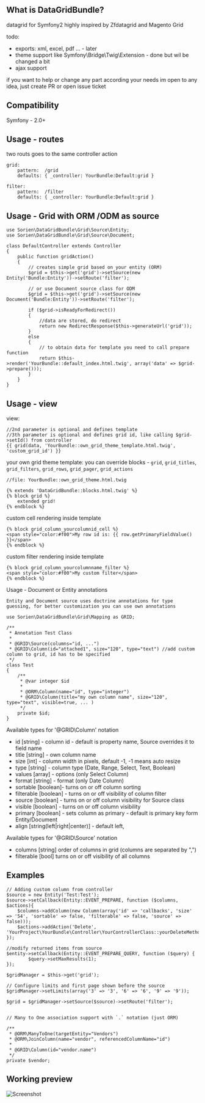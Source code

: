 What is DataGridBundle?
-----

datagrid for Symfony2 highly inspired by Zfdatagrid and Magento Grid

todo:

 - exports: xml, excel, pdf ... - later
 - theme support like Symfony\Bridge\Twig\Extension - done but wil be changed a bit
 - ajax support

if you want to help or change any part according your needs im open to any idea, just create PR or open issue ticket

Compatibility
-----

Symfony - 2.0+

Usage - routes
-----
two routs goes to the same controller action

    grid:
        pattern:  /grid
        defaults: { _controller: YourBundle:Default:grid }

    filter:
        pattern:  /filter
        defaults: { _controller: YourBundle:Default:grid }

Usage - Grid with ORM /ODM as source
-----
    use Sorien\DataGridBundle\Grid\Source\Entity;
    use Sorien\DataGridBundle\Grid\Source\Document;

    class DefaultController extends Controller
    {
        public function gridAction()
        {
            // creates simple grid based on your entity (ORM)
            $grid = $this->get('grid')->setSource(new Entity('Bundle:Entity'))->setRoute('filter');

            // or use Document source class for ODM
            $grid = $this->get('grid')->setSource(new Document('Bundle:Entity'))->setRoute('filter');

            if ($grid->isReadyForRedirect())
            {
                //data are stored, do redirect
                return new RedirectResponse($this->generateUrl('grid'));
            }
            else
            {
                // to obtain data for template you need to call prepare function
                return $this->render('YourBundle::default_index.html.twig', array('data' => $grid->prepare()));
            }
        }
    }

Usage - view
-----
view:

    //2nd parameter is optional and defines template
    //3th parameter is optional and defines grid id, like calling $grid->setId() from controller
    {{ grid(data, 'YourBundle::own_grid_theme_template.html.twig', 'custom_grid_id') }}

your own grid theme template: you can override blocks - `grid`, `grid_titles`, `grid_filters`, `grid_rows`, `grid_pager`, `grid_actions`

    //file: YourBundle::own_grid_theme.html.twig

    {% extends 'DataGridBundle::blocks.html.twig' %}
    {% block grid %}
        extended grid!
    {% endblock %}

custom cell rendering inside template

    {% block grid_column_yourcolumnid_cell %}
    <span style="color:#f00">My row id is: {{ row.getPrimaryFieldValue() }}</span>
    {% endblock %}

custom filter rendering inside template

    {% block grid_column_yourcolumnname_filter %}
    <span style="color:#f00">My custom filter</span>
    {% endblock %}

Usage - Document or Entity annotations

    Entity and Document source uses doctrine annotations for type guessing, for better customization you can use own annotations

    use Sorien\DataGridBundle\Grid\Mapping as GRID;

    /**
     * Annotation Test Class
     *
     * @GRID\Source(columns="id, ...")
     * @GRID\Column(id="attached1", size="120", type="text") //add custom column to grid, id has to be specified
     */
    class Test
    {
        /**
         * @var integer $id
         *
         * @ORM\Column(name="id", type="integer")
         * @GRID\Column(title="my own column name", size="120", type="text", visible=true, ... )
         */
        private $id;
    }

Available types for '@GRID\Column' notation

 - id [string] - column id - default is property name, Source overrides it to field name
 - title [string] - own column name
 - size [int] - column width in pixels, default -1, -1 means auto resize
 - type [string] - column type (Date, Range, Select, Text, Boolean)
 - values [array] - options (only Select Column)
 - format [string] - format (only Date Column)
 - sortable [boolean]- turns on or off column sorting
 - filterable [boolean] - turns on or off visibility of column filter
 - source [boolean] - turns on or off column visibility for Source class
 - visible [boolean] -  turns on or off column visibility
 - primary [boolean] - sets column as primary - default is primary key form Entity/Document
 - align [string(left|right|center)] - default left,

Available types for '@GRID\Source' notation

 - columns [string] order of columns in grid (columns are separated by ",")
 - filterable [bool] turns on or off visibility of all columns

Examples
-----
    // Adding custom column from controller
    $source = new Entity('Test:Test');
    $source->setCallback(Entity::EVENT_PREPARE, function ($columns, $actions){
        $columns->addColumn(new Column(array('id' => 'callbacks', 'size' => '54', 'sortable' => false, 'filterable' => false, 'source' => false)));
        $actions->addAction('Delete', 'YourProject\YourBundle\Controller\YourControllerClass::yourDeleteMethod');
    });

    //modify returned items from source
    $entity->setCallback(Entity::EVENT_PREPARE_QUERY, function ($query) {
            $query->setMaxResults(1);
    });

    $gridManager = $this->get('grid');
    
    // Configure limits and first page shown before the source
    $gridManager->setLimits(array('3' => '3', '6' => '6', '9' => '9'));
    
    $grid = $gridManager->setSource($source)->setRoute('filter');


    // Many to One association support with `.` notation (just ORM)

    /**
     * @ORM\ManyToOne(targetEntity="Vendors")
     * @ORM\JoinColumn(name="vendor", referencedColumnName="id")
     *
     * @GRID\Column(id="vendor.name")
     */
    private $vendor;


Working preview
-----
<img src="http://vortex-portal.com/datagrid/grid2.png" alt="Screenshot" />
